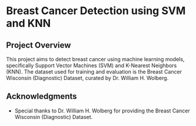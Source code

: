 # Breast Cancer Detection using SVM and KNN

## Project Overview

This project aims to detect breast cancer using machine learning models, specifically Support Vector Machines (SVM) and K-Nearest Neighbors (KNN). The dataset used for training and evaluation is the Breast Cancer Wisconsin (Diagnostic) Dataset, curated by Dr. William H. Wolberg.

## Acknowledgments

- Special thanks to Dr. William H. Wolberg for providing the Breast Cancer Wisconsin (Diagnostic) Dataset.
